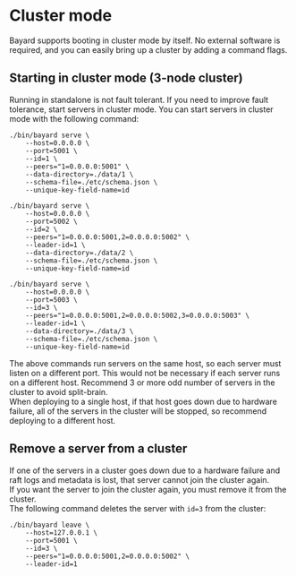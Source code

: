 # Cluster mode

Bayard supports booting in cluster mode by itself. No external software is required, and you can easily bring up a cluster by adding a command flags.


## Starting in cluster mode (3-node cluster)

Running in standalone is not fault tolerant. If you need to improve fault tolerance, start servers in cluster mode.
You can start servers in cluster mode with the following command:

```shell script
./bin/bayard serve \
    --host=0.0.0.0 \
    --port=5001 \
    --id=1 \
    --peers="1=0.0.0.0:5001" \
    --data-directory=./data/1 \
    --schema-file=./etc/schema.json \
    --unique-key-field-name=id
```

```shell script
./bin/bayard serve \
    --host=0.0.0.0 \
    --port=5002 \
    --id=2 \
    --peers="1=0.0.0.0:5001,2=0.0.0.0:5002" \
    --leader-id=1 \
    --data-directory=./data/2 \
    --schema-file=./etc/schema.json \
    --unique-key-field-name=id
```

```shell script
./bin/bayard serve \
    --host=0.0.0.0 \
    --port=5003 \
    --id=3 \
    --peers="1=0.0.0.0:5001,2=0.0.0.0:5002,3=0.0.0.0:5003" \
    --leader-id=1 \
    --data-directory=./data/3 \
    --schema-file=./etc/schema.json \
    --unique-key-field-name=id
```

The above commands run servers on the same host, so each server must listen on a different port. This would not be necessary if each server runs on a different host.
Recommend 3 or more odd number of servers in the cluster to avoid split-brain.  
When deploying to a single host, if that host goes down due to hardware failure, all of the servers in the cluster will be stopped, so recommend deploying to a different host.

## Remove a server from a cluster

If one of the servers in a cluster goes down due to a hardware failure and raft logs and metadata is lost, that server cannot join the cluster again.  
If you want the server to join the cluster again, you must remove it from the cluster.  
The following command deletes the server with `id=3` from the cluster:

```shell script
./bin/bayard leave \
    --host=127.0.0.1 \
    --port=5001 \
    --id=3 \
    --peers="1=0.0.0.0:5001,2=0.0.0.0:5002" \
    --leader-id=1
```
